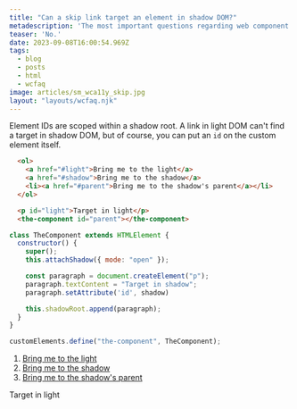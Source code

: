 ```yaml
---
title: "Can a skip link target an element in shadow DOM?"
metadescription: 'The most important questions regarding web component accessibility'
teaser: 'No.'
date: 2023-09-08T16:00:54.969Z
tags:
  - blog
  - posts
  - html
  - wcfaq
image: articles/sm_wca11y_skip.jpg
layout: "layouts/wcfaq.njk"
---
```

Element IDs are scoped within a shadow root. A link in light DOM can't find a target in shadow DOM, but of course, you can put an `id` on the custom element itself.

```html
  <ol>
    <a href="#light">Bring me to the light</a>
    <a href="#shadow">Bring me to the shadow</a>
    <li><a href="#parent">Bring me to the shadow's parent</a></li>
  </ol>

  <p id="light">Target in light</p>
  <the-component id="parent"></the-component>
```

```js
class TheComponent extends HTMLElement {
  constructor() {
    super();
    this.attachShadow({ mode: "open" });

    const paragraph = document.createElement("p");
    paragraph.textContent = "Target in shadow";
    paragraph.setAttribute('id', shadow)

    this.shadowRoot.append(paragraph);
  }
}

customElements.define("the-component", TheComponent);
```

<div data-sample="demo">
  <ol>
    <li><a href="#light">Bring me to the light</a></li>
    <li><a href="#shadow">Bring me to the shadow</a></li>
    <li><a href="#parent">Bring me to the shadow's parent</a></li>
  </ol>


  <p id="light">Target in light</p>
  <the-component id="parent"></the-component>
</div>

<style>
  :target {
    background: aqua;
  }

  the-component {
    display: block;
  }
</style>

<script>
class TheComponent extends HTMLElement {
  constructor() {
    super();
    this.attachShadow({ mode: "open" });

    const paragraph = document.createElement("p");
    paragraph.textContent = "Target in shadow";
    paragraph.setAttribute('id', 'shadow')

    this.shadowRoot.append(paragraph);
  }
}

customElements.define("the-component", TheComponent);
</script>
